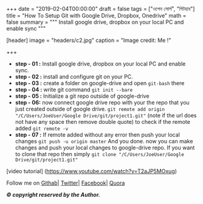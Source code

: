 +++
date = "2019-02-04T00:00:00"
draft = false
tags = ["ওপেন সোর্স", "গিটহাব"]
title = "How To Setup Git with Google Drive, Dropbox, Onedrive"
math = false
summary = """
Install google drive, dropbox on your local PC and enable sync
"""

[header]
image = "headers/c2.jpg"
caption = "Image credit: Me !"

+++

* **step - 01 :** Install google drive, dropbox on your local PC and enable sync. 
* **step - 02 :** install and configure git on your PC.
* **step - 03 :** create a folder on google-drive and open `git-bash` there
* **step - 04 :** write git command `git init --bare`
* **step - 05 :** Initialize a git repo outside of google-drive
* **step - 06:** now connect google drive repo with your the repo that you just created outside of google drive.
 `git remote add origin "/C/Users/JoeUser/Google Drive/git/project1.git"` (note if the url does not have any space then remove double quote)
to check if the remote added `git remote -v`
* **step - 07 :** If remote added without any error then push your local changes `git push -u origin master`
And you done. now you can make changes and push your local changes to google-drive repo. 
If you want to clone that repo then simply `git clone "/C/Users/JoeUser/Google Drive/git/project1.git"`

[video tutorial] (https://www.youtube.com/watch?v=T2aJP5MOxug)


Follow me on 
[Githab](https://github.com/shohan4556/)|
[Twitter](https://twitter.com/shohan4556/)|
[Facebook](https://facebook.com/shohan4556/)|
[Quora](https://www.quora.com/profile/Shohanur-Rahaman)

***© copyright reserved by the Author.***

